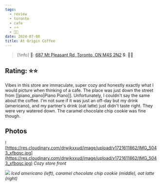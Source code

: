 ```yaml
---
tags:
  - review
  - toronto
  - cafe
  - ⭐⭐
  - 💸💸
date: 2024-07-08
title: At Origin Coffee
---
```


> [!info]
>📌: [687 Mt Pleasant Rd, Toronto, ON M4S 2N2](https://maps.app.goo.gl/AZsrwbtBjPeb11C96)
>💲: 💸💸

## Rating: ⭐⭐

Vibes in this store are immaculate, super cozy and honestly exactly what I would picture when thinking of a cafe. The place was just down the street from [[piano_piano|Piano Piano]]. Unfortunately, I couldn't say the same about the coffee. I'm not sure if it was just an off-day but my drink (americano), and my partner's drink (oat latte) just didn't taste right. They were very watered down. The caramel chocolate chip cookie was fine though.

## Photos

![https://res.cloudinary.com/drwjkxxud/image/upload/v1721611862/IMG_5043_xfbqsc.jpg](https://res.cloudinary.com/drwjkxxud/image/upload/v1721611862/IMG_5043_xfbqsc.jpg)
*Cozy store front*

![](https://res.cloudinary.com/drwjkxxud/image/upload/v1721090830/E1D84FF5-819D-4ACF-BE35-A4B9D3D82B06_xdsye0.jpg)
*Iced americano (left), caramel chocolate chip cookie (middle), oat latte (right)*